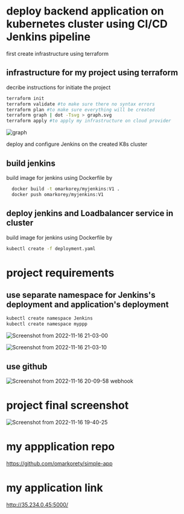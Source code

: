 
# deploy backend application on kubernetes cluster using CI/CD Jenkins pipeline

first create infrastructure using terraform 

## infrastructure for my project using terraform
decribe instructions for initiate the project
```bash
terraform init 
terraform validate #to make sure there no syntax errors
terraform plan #to make sure everything will be created
terraform graph | dot -Tsvg > graph.svg
terraform apply #to apply my infrastructure on cloud provider 
```
![graph](https://user-images.githubusercontent.com/29188579/202273007-1ff4e2eb-1994-4e5f-8c81-df38e02a0bb6.svg)

deploy and configure Jenkins on the created K8s cluster 

## build jenkins

build image for jenkins using Dockerfile by
```bash
  docker build -t omarkorey/myjenkins:V1 .
  docker push omarkorey/myjenkins:V1 
```

## deploy jenkins and Loadbalancer service in cluster 

build image for jenkins using Dockerfile by
```bash
kubectl create -f deployment.yaml
```

# project requirements

## use separate namespace for Jenkins's deployment and application's deployment 
```bash
kubectl create namespace Jenkins
kubectl create namespace myppp
```

![Screenshot from 2022-11-16 21-03-00](https://user-images.githubusercontent.com/29188579/202277025-c3c36b29-9f61-4c87-9fee-ba7790544f76.png)

![Screenshot from 2022-11-16 21-03-10](https://user-images.githubusercontent.com/29188579/202277057-6c5eb838-27b6-4f5d-b1d8-dfa3e5b024dd.png)


## use github
![Screenshot from 2022-11-16 20-09-58](https://user-images.githubusercontent.com/29188579/202277487-0a35fc86-9aaf-4f5d-9539-041af9b2e2fc.png)
 webhook


# project final screenshot
![Screenshot from 2022-11-16 19-40-25](https://user-images.githubusercontent.com/29188579/202278759-4a484726-8c76-49ec-95fe-5465dab87766.png)

# my appplication repo 
https://github.com/omarkorety/simple-app

# my application link 
http://35.234.0.45:5000/
